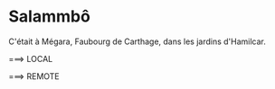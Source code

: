 # Salammbô

C'était à Mégara, Faubourg de Carthage, dans les jardins d'Hamilcar.


===> LOCAL

===> REMOTE
